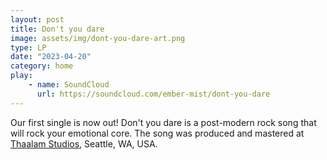 ```yaml
---
layout: post
title: Don't you dare
image: assets/img/dont-you-dare-art.png
type: LP
date: "2023-04-20"
category: home
play:
    - name: SoundCloud
      url: https://soundcloud.com/ember-mist/dont-you-dare
---
```

Our first single is now out!
Don't you dare is a post-modern rock song that will rock your emotional core.
The song was produced and mastered at <a href="https://thaalamstudios.net/">Thaalam Studios</a>, Seattle, WA, USA.
